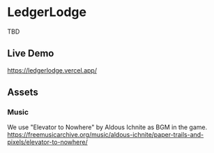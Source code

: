 # LedgerLodge

TBD

## Live Demo

https://ledgerlodge.vercel.app/

## Assets

### Music

We use "Elevator to Nowhere" by Aldous Ichnite as BGM in the game.
https://freemusicarchive.org/music/aldous-ichnite/paper-trails-and-pixels/elevator-to-nowhere/
